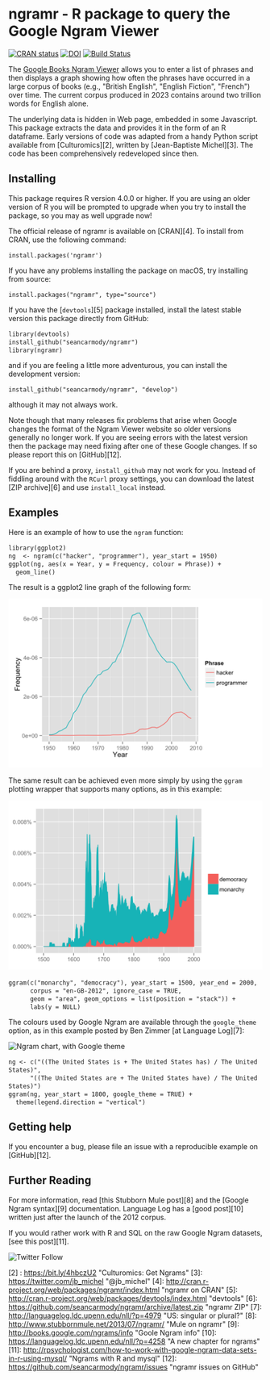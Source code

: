 # ngramr - R package to query the Google Ngram Viewer

<!-- badges: start -->
[![CRAN
status](https://www.r-pkg.org/badges/version/ngramr)](https://cran.r-project.org/package=ngramr)
[![DOI](https://zenodo.org/badge/11216907.svg)](https://zenodo.org/badge/latestdoi/11216907)
[![Build Status](https://app.travis-ci.com/seancarmody/ngramr.svg?branch=master)](https://app.travis-ci.com/seancarmody/ngramr)
<!-- badges: end -->

<!-- [![codecov](https://codecov.io/github/seancarmody/ngramr/branch/master/graphs/badge.svg)](https://codecov.io/github/seancarmody/ngramr) -->

The [Google Books Ngram Viewer][1] allows you to enter a list of phrases and
then displays a graph showing how often the phrases have occurred in a large
corpus of books (e.g., "British English", "English Fiction", "French") over
time. The current corpus produced in 2023 contains around two trillion words
for English alone.

The underlying data is hidden in Web page, embedded in some Javascript.
This package extracts the data and provides it in the form of an R dataframe.
Early versions of code was adapted from a handy Python script available from 
[Culturomics][2], written by [Jean-Baptiste Michel][3]. The code has been
comprehensively redeveloped since then.

## Installing

This package requires R version 4.0.0 or higher. If you are using an older
version of R you will be prompted to upgrade when you try to install the
package, so you may as well upgrade now!

The official release of ngramr is available on [CRAN][4]. To install from
CRAN, use the following command:

    install.packages('ngramr')

If you have any problems installing the package on macOS, try installing from
source:

    install.packages("ngramr", type="source")

If you have the [`devtools`][5] package installed, install the latest stable
version this package directly from GitHub:

    library(devtools)
    install_github("seancarmody/ngramr")
    library(ngramr)
   
and if you are feeling a little more adventurous, you can install the
development version:

    install_github("seancarmody/ngramr", "develop")

although it may not always work.

Note though that many releases fix problems that arise when Google changes the
format of the Ngram Viewer website so older versions generally no longer work.
If you are seeing errors with the latest version then the package may need fixing
after one of these Google changes. If so please report this on [GitHub][12]. 

If you are behind a proxy, `install_github` may not work for you. Instead of
fiddling around with the `RCurl` proxy settings, you can download the latest
[ZIP archive][6] and use `install_local` instead.

## Examples

Here is an example of how to use the `ngram` function:

    library(ggplot2)
    ng  <- ngram(c("hacker", "programmer"), year_start = 1950)
    ggplot(ng, aes(x = Year, y = Frequency, colour = Phrase)) +
      geom_line()

The result is a ggplot2 line graph of the following form:

![Ngram Chart](man/figures/hacker.png)

The same result can be achieved even more simply by using the `ggram`
plotting wrapper that supports many options, as in this example:

![Ngram chart, with options](man/figures/archy.png)

    ggram(c("monarchy", "democracy"), year_start = 1500, year_end = 2000, 
          corpus = "en-GB-2012", ignore_case = TRUE, 
          geom = "area", geom_options = list(position = "stack")) + 
          labs(y = NULL)

The colours used by Google Ngram are available through the `google_theme`
option, as in this example posted by Ben Zimmer [at Language Log][7]:

![Ngram chart, with Google theme](http://i.imgur.com/qKHvQA4.png)

    ng <- c("((The United States is + The United States has) / The United States)",
          "((The United States are + The United States have) / The United States)")
    ggram(ng, year_start = 1800, google_theme = TRUE) +
      theme(legend.direction = "vertical")

## Getting help

If you encounter a bug, please file an issue with a reproducible
example on [GitHub][12]. 

## Further Reading

For more information, read [this Stubborn Mule post][8] and the
[Google Ngram syntax][9] documentation. Language Log has a [good post][10]
written just after the launch of the 2012 corpus. 

If you would rather work with R and SQL on the raw Google Ngram datasets,
[see this post][11].

![Twitter Follow](https://img.shields.io/twitter/follow/stubbornmule?label=%40stubbornmule&style=social)

[1]:  http://books.google.com/ngrams "Google Ngram Viewer"
[2] : https://bit.ly/4hbczU2 "Culturomics: Get Ngrams"
[3]:  https://twitter.com/jb_michel "@jb_michel"
[4]:  http://cran.r-project.org/web/packages/ngramr/index.html "ngramr on CRAN"
[5]:  http://cran.r-project.org/web/packages/devtools/index.html "devtools"
[6]:  https://github.com/seancarmody/ngramr/archive/latest.zip "ngramr ZIP"
[7]:  http://languagelog.ldc.upenn.edu/nll/?p=4979 "US: singular or plural?"
[8]:  http://www.stubbornmule.net/2013/07/ngramr/ "Mule on ngramr"
[9]:  http://books.google.com/ngrams/info "Goole Ngram info"
[10]: https://languagelog.ldc.upenn.edu/nll/?p=4258 "A new chapter for ngrams"
[11]: http://rpsychologist.com/how-to-work-with-google-ngram-data-sets-in-r-using-mysql/ "Ngrams with R and mysql"
[12]: https://github.com/seancarmody/ngramr/issues "ngramr issues on GitHub"
